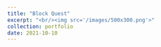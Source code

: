 ```yaml
---
title: "Block Quest"
excerpt: "<br/><img src='/images/500x300.png'>"
collection: portfolio
date: 2021-10-10
---
```


